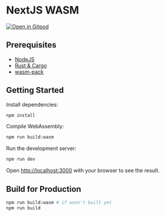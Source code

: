 # NextJS WASM

[![Open in Gitpod](https://gitpod.io/button/open-in-gitpod.svg)](https://gitpod.io/#https://github.com/satelllte/nextjs-wasm)

## Prerequisites

- [NodeJS](https://nodejs.org/)
- [Rust & Cargo](https://doc.rust-lang.org/cargo/getting-started/installation.html)
- [wasm-pack](https://rustwasm.github.io/wasm-pack/installer/)

## Getting Started

Install dependencies:

```bash
npm install
```

Compile WebAssembly:

```bash
npm run build:wasm
```

Run the development server:

```bash
npm run dev
```

Open [http://localhost:3000](http://localhost:3000) with your browser to see the result.

## Build for Production

```bash
npm run build:wasm # if wasn't built yet
npm run build
```
